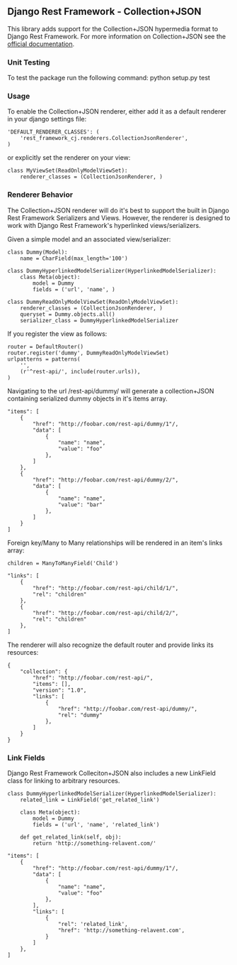 ## Django Rest Framework - Collection+JSON

This library adds support for the Collection+JSON hypermedia format to Django Rest Framework. For more information on Collection+JSON see the [official documentation](http://amundsen.com/media-types/collection/).

### Unit Testing
To test the package run the following command:
	python setup.py test

### Usage

To enable the Collection+JSON renderer, either add it as a default renderer in your django settings file:

    'DEFAULT_RENDERER_CLASSES': (
        'rest_framework_cj.renderers.CollectionJsonRenderer',
    )


or explicitly set the renderer on your view:

    class MyViewSet(ReadOnlyModelViewSet):
        renderer_classes = (CollectionJsonRenderer, )

### Renderer Behavior

The Collection+JSON renderer will do it's best to support the built in Django Rest Framework Serializers and Views. However, the renderer is designed to work with Django Rest Framework's hyperlinked views/serializers.

Given a simple model and an associated view/serializer:

    class Dummy(Model):
        name = CharField(max_length='100')

    class DummyHyperlinkedModelSerializer(HyperlinkedModelSerializer):
        class Meta(object):
            model = Dummy
            fields = ('url', 'name', )

    class DummyReadOnlyModelViewSet(ReadOnlyModelViewSet):
        renderer_classes = (CollectionJsonRenderer, )
        queryset = Dummy.objects.all()
        serializer_class = DummyHyperlinkedModelSerializer

If you register the view as follows:

    router = DefaultRouter()
    router.register('dummy', DummyReadOnlyModelViewSet)
    urlpatterns = patterns(
        '',
        (r'^rest-api/', include(router.urls)),
    )

Navigating to the url /rest-api/dummy/ will generate a collection+JSON containing serialized dummy objects in it's items array.

    "items": [
        {
            "href": "http://foobar.com/rest-api/dummy/1"/,
            "data": [
                {
                    "name": "name",
                    "value": "foo"
                },
            ]
        },
        {
            "href": "http://foobar.com/rest-api/dummy/2/",
            "data": [
                {
                    "name": "name",
                    "value": "bar"
                },
            ]
        }
    ]

Foreign key/Many to Many relationships will be rendered in an item's links array:

    children = ManyToManyField('Child')

    "links": [
        {
            "href": "http://foobar.com/rest-api/child/1/",
            "rel": "children"
        },
        {
            "href": "http://foobar.com/rest-api/child/2/",
            "rel": "children"
        },
    ]

The renderer will also recognize the default router and provide links its resources:

    {
        "collection": {
            "href": "http://foobar.com/rest-api/",
            "items": [],
            "version": "1.0",
            "links": [
                {
                    "href": "http://foobar.com/rest-api/dummy/",
                    "rel": "dummy"
                },
            ]
        }
    }

### Link Fields

Django Rest Framework Colleciton+JSON also includes a new LinkField class for linking to arbitrary resources.

    class DummyHyperlinkedModelSerializer(HyperlinkedModelSerializer):
        related_link = LinkField('get_related_link')

        class Meta(object):
            model = Dummy
            fields = ('url', 'name', 'related_link')

        def get_related_link(self, obj):
            return 'http://something-relavent.com/'

    "items": [
        {
            "href": "http://foobar.com/rest-api/dummy/1"/,
            "data": [
                {
                    "name": "name",
                    "value": "foo"
                },
            ],
            "links": [
                {
                    "rel": 'related_link',
                    "href": 'http://something-relavent.com',
                }
            ]
        },
    ]
